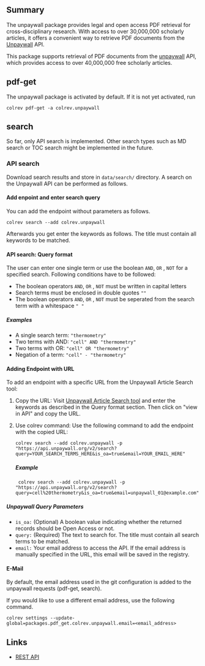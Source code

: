 ## Summary

The unpaywall package provides legal and open access PDF retrieval for cross-disciplinary research. With access to over 30,000,000 scholarly articles, it offers a convenient way to retrieve PDF documents from the [Unpaywall](https://unpaywall.org/) API.

This package supports retrieval of PDF documents from the [unpaywall](https://unpaywall.org/) API, which provides access to over 40,000,000 free scholarly articles.

## pdf-get

<!--
Note: This document is currently under development. It will contain the following elements.

- description
- example
-->

The unpaywall package is activated by default.
If it is not yet activated, run

```
colrev pdf-get -a colrev.unpaywall
```

## search
So far, only API search is implemented. Other search types such as MD search or TOC search might be implemented in the future.

### API search
Download search results and store in `data/search/` directory. A search on the Unpaywall API can be performed as follows.

#### Add enpoint and enter search query
You can add the endpoint without parameters as follows.
```
colrev search --add colrev.unpaywall
```
Afterwards you get enter the keywords as follows. The title must contain all keywords to be matched.

#### API search: Query format
The user can enter one single term or use the boolean  `AND`, `OR` , `NOT` for a specified search. Following conditions have to be followed:
- The boolean operators `AND`, `OR` , `NOT` must be written in capital letters
- Search terms must be enclosed in double quotes `""`
- The boolean operators `AND`, `OR` , `NOT` must be seperated from the search term with a whitespace `" "`

##### Examples
- A single search term: `"thermometry"`
- Two terms with AND: `"cell" AND "thermometry"`
- Two terms with OR: `"cell" OR "thermometry"`
- Negation of a term: `"cell" - "thermometry"`

#### Adding Endpoint with URL

To add an endpoint with a specific URL from the Unpaywall Article Search tool:

1. Copy the URL: Visit [Unpaywall Article Search tool](https://unpaywall.org/articles) and enter the keywords as described in the Query format section. Then click on "view in API" and copy the URL.

2. Use colrev command: Use the following command to add the endpoint with the copied URL:

   ```
   colrev search --add colrev.unpaywall -p "https://api.unpaywall.org/v2/search?query=YOUR_SEARCH_TERMS_HERE&is_oa=true&email=YOUR_EMAIL_HERE"
   ```

   ##### Example
   ```
    colrev search --add colrev.unpaywall -p "https://api.unpaywall.org/v2/search?query=cell%20thermometry&is_oa=true&email=unpaywall_01@example.com"
    ```

##### Unpaywall Query Parameters

- `is_oa:` (Optional) A boolean value indicating whether the returned records should be Open Access or not.
- `query:` (Required) The text to search for. The title must contain all search terms to be matched. 
- `email:` Your email address to access the API. If the email address is manually specified in the URL, this email will be saved in the registry.


#### E-Mail

By default, the email address used in the git configuration is added to the unpaywall requests (pdf-get, search).

If you would like to use a different email address, use the following command.

```
colrev settings --update-global=packages.pdf_get.colrev.unpaywall.email=<email_address>
```

## Links

- [REST API](https://unpaywall.org/products/api)
